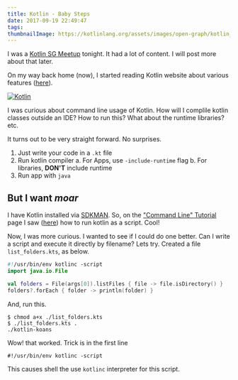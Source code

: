 ```yaml
---
title: Kotlin - Baby Steps
date: 2017-09-19 22:49:47
tags:
thumbnailImage: https://kotlinlang.org/assets/images/open-graph/kotlin_250x250.png
---
```

I was a [Kotlin SG Meetup](https://www.meetup.com/kotlinsg/events/243293562/) tonight. It had a lot of content. I will post more about that later.

On my way back home (now), I started reading Kotlin website about various features ([here](https://kotlinlang.org/docs/tutorials/)).

<!--more-->
[![Kotlin](https://kotlinlang.org/assets/images/twitter-card/kotlin_800x320.png)](https://kotlinlang.org/)

I was curious about command line usage of Kotlin. How will I complile kotlin classes outside an IDE? How to run this? What about the runtime libraries? etc.

It turns out to be very straight forward. No surprises.

1. Just write your code in a `.kt` file
1. Run kotlin compiler
  a. For Apps, use `-include-runtime` flag
  b. For libraries, **DON'T** include runtime
1. Run app with `java`

## But I want *moar*

I have Kotlin installed via [SDKMAN](https://sdkman.io). So, on the ["Command Line" Tutorial](https://kotlinlang.org/docs/tutorials/command-line.html) page I saw ([here](https://kotlinlang.org/docs/tutorials/command-line.html#using-the-command-line-to-run-scripts)) how to run kotlin as a script. Cool!


Now, I was more curious. I wanted to see if I could do one better. Can I write a script and execute it directly by filename? Lets try. Created a file `list_folders.kts`, as below.

```kotlin list_folders.kts
#!/usr/bin/env kotlinc -script
import java.io.File

val folders = File(args[0]).listFiles { file -> file.isDirectory() }
folders?.forEach { folder -> println(folder) }

```

And, run this.

``` shell
$ chmod a+x ./list_folders.kts
$ ./list_folders.kts .
./kotlin-koans
```

Wow! that worked. Trick is in the first line

``` shell
#!/usr/bin/env kotlinc -script
```

This causes shell the use `kotlinc` interpreter for this script.

